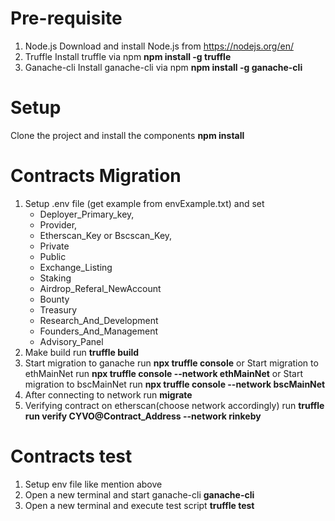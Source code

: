 # Pre-requisite
1) Node.js
    Download and install Node.js from https://nodejs.org/en/
2) Truffle
    Install truffle via npm
    **npm install -g truffle**
3) Ganache-cli
    Install ganache-cli via npm
    **npm install -g ganache-cli**

# Setup
Clone the project and install the components
  **npm install**

# Contracts Migration
1) Setup .env file (get example from envExample.txt) and set
   - Deployer_Primary_key, 
   - Provider, 
   - Etherscan_Key or Bscscan_Key,
   - Private
   - Public
   - Exchange_Listing
   - Staking
   - Airdrop_Referal_NewAccount
   - Bounty
   - Treasury
   - Research_And_Development
   - Founders_And_Management
   - Advisory_Panel
2) Make build run
   **truffle build**
3) Start migration to ganache run
   **npx truffle console**
             or
   Start migration to ethMainNet run
   **npx truffle console --network ethMainNet**
               or
   Start migration to bscMainNet run
   **npx truffle console --network bscMainNet**            
4) After connecting to network run
   **migrate**
5) Verifying contract on etherscan(choose network accordingly) run
   **truffle run verify CYVO@Contract_Address --network rinkeby**

# Contracts test 
1) Setup env file like mention above
2) Open a new terminal and start ganache-cli
    **ganache-cli**
3) Open a new terminal and execute test script
    **truffle test**

